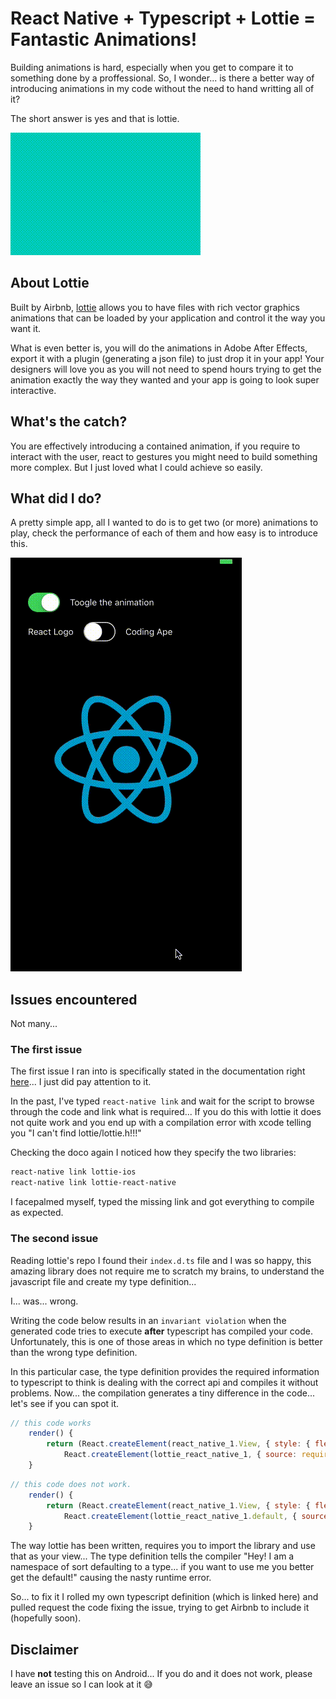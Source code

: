 # React Native + Typescript + Lottie = Fantastic Animations!

Building animations is hard, especially when you get to compare it to something done by a proffessional. So, I wonder... is there a better way of introducing animations in my code without the need to hand writting all of it?

The short answer is yes and that is lottie.

![Lottie](./static/lottie.gif)

## About Lottie

Built by Airbnb, [lottie](http://airbnb.io/lottie/react-native) allows you to have files with rich vector graphics animations that can be loaded by your application and control it the way you want it.

What is even better is, you will do the animations in Adobe After Effects, export it with a plugin (generating a json file) to just drop it in your app! Your designers will love you as you will not need to spend hours trying to get the animation exactly the way they wanted and your app is going to look super interactive.

## What's the catch?

You are effectively introducing a contained animation, if you require to interact with the user, react to gestures you might need to build something more complex. But I just loved what I could achieve so easily.

## What did I do?

A pretty simple app, all I wanted to do is to get two (or more) animations to play, check the performance of each of them and how easy is to introduce this.

![app](./static/appAnimation.gif)

## Issues encountered

Not many...

### The first issue

The first issue I ran into is specifically stated in the documentation right [here](http://airbnb.io/lottie/react-native/react-native.html#ios)... I just did pay attention to it.

In the past, I've typed `react-native link` and wait for the script to browse through the code and link what is required... If you do this with lottie it does not quite work and you end up with a compilation error with xcode telling you "I can't find lottie/lottie.h!!!"

Checking the doco again I noticed how they specify the two libraries:

```sh
react-native link lottie-ios
react-native link lottie-react-native
```

I facepalmed myself, typed the missing link and got everything to compile as expected.

### The second issue

Reading lottie's repo I found their `index.d.ts` file and I was so happy, this amazing library does not require me to scratch my brains, to understand the javascript file and create my type definition...

I... was... wrong.

Writing the code below results in an `invariant violation` when the generated code tries to execute **after** typescript has compiled your code. Unfortunately, this is one of those areas in which no type definition is better than the wrong type definition.

In this particular case, the type definition provides the required information to typescript to think is dealing with the correct api and compiles it without problems. Now... the compilation generates a tiny difference in the code... let's see if you can spot it.

```javascript
// this code works
    render() {
        return (React.createElement(react_native_1.View, { style: { flex: 1, backgroundColor: "black" } },
            React.createElement(lottie_react_native_1, { source: require("./animation.json"), progress: this.state.animatedProgress })));
    }
```

```javascript
// this code does not work.
    render() {
        return (React.createElement(react_native_1.View, { style: { flex: 1, backgroundColor: "black" } },
            React.createElement(lottie_react_native_1.default, { source: require("./animation.json"), progress: this.state.animatedProgress })));
    }
```

The way lottie has been written, requires you to import the library and use that as your view... The type definition tells the compiler "Hey! I am a namespace of sort defaulting to a type... if you want to use me you better get the default!" causing the nasty runtime error.

So... to fix it I rolled my own typescript definition (which is linked here) and pulled request the code fixing the issue, trying to get Airbnb to include it (hopefully soon).

## Disclaimer

I have **not** testing this on Android... If you do and it does not work, please leave an issue so I can look at it 😅